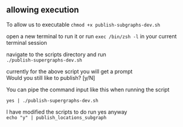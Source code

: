 ## allowing execution

To allow us to executable
`chmod +x publish-subgraphs-dev.sh`

open a new terminal to run it or run `exec /bin/zsh -l` in your current terminal session

navigate to the scripts directory and run  
`./publish-supergraphs-dev.sh`

currently for the above script you will get a prompt  
Would you still like to publish? [y/N]

You can pipe the command input like this when running the script

`yes | ./publish-supergraphs-dev.sh`

I have modified the scripts to do run yes anyway  
`echo "y" | publish_locations_subgraph`
